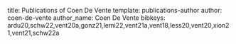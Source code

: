 title: Publications of Coen De Vente
template: publications-author
author: coen-de-vente
author_name: Coen De Vente
bibkeys: ardu20,schw22,vent20a,gonz21,lemi22,vent21a,vent18,less20,vent20,xion21,vent21,schw22a